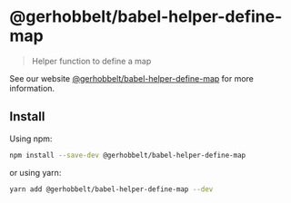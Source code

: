 # @gerhobbelt/babel-helper-define-map

> Helper function to define a map

See our website [@gerhobbelt/babel-helper-define-map](https://babeljs.io/docs/en/next/babel-helper-define-map.html) for more information.

## Install

Using npm:

```sh
npm install --save-dev @gerhobbelt/babel-helper-define-map
```

or using yarn:

```sh
yarn add @gerhobbelt/babel-helper-define-map --dev
```
